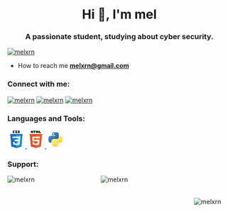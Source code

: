 <h1 align="center">Hi 👋, I'm mel</h1>
<h3 align="center">A passionate student, studying about cyber security.</h3>



<p align="left"> <a href="https://twitter.com/melxrn" target="blank"><img src="https://img.shields.io/twitter/follow/melxrn?logo=twitter&style=for-the-badge" alt="melxrn" /></a> </p>

- How to reach me **melxrn@gmail.com**

<h3 align="left">Connect with me:</h3>
<p align="left">
<a href="https://twitter.com/melxrn" target="blank"><img align="center" src="https://raw.githubusercontent.com/rahuldkjain/github-profile-readme-generator/master/src/images/icons/Social/twitter.svg" alt="melxrn" height="30" width="40" /></a>
<a href="https://linkedin.com/in/melxrn" target="blank"><img align="center" src="https://raw.githubusercontent.com/rahuldkjain/github-profile-readme-generator/master/src/images/icons/Social/linked-in-alt.svg" alt="melxrn" height="30" width="40" /></a>
<a href="https://discord.gg/melxrn" target="blank"><img align="center" src="https://raw.githubusercontent.com/rahuldkjain/github-profile-readme-generator/master/src/images/icons/Social/discord.svg" alt="melxrn" height="30" width="40" /></a>
</p>

<h3 align="left">Languages and Tools:</h3>
<p align="left"> <a href="https://www.w3schools.com/css/" target="_blank" rel="noreferrer"> <img src="https://raw.githubusercontent.com/devicons/devicon/master/icons/css3/css3-original-wordmark.svg" alt="css3" width="40" height="40"/> </a> <a href="https://www.w3.org/html/" target="_blank" rel="noreferrer"> <img src="https://raw.githubusercontent.com/devicons/devicon/master/icons/html5/html5-original-wordmark.svg" alt="html5" width="40" height="40"/> </a> <a href="https://www.python.org" target="_blank" rel="noreferrer"> <img src="https://raw.githubusercontent.com/devicons/devicon/master/icons/python/python-original.svg" alt="python" width="40" height="40"/> </a> </p>

<h3 align="left">Support:</h3>
<p><a href="https://www.buymeacoffee.com/melxrn"> <img align="left" src="https://cdn.buymeacoffee.com/buttons/v2/default-yellow.png" height="50" width="210" alt="melxrn" /></a><a href="https://ko-fi.com/melxrn"> <img align="left" src="https://cdn.ko-fi.com/cdn/kofi3.png?v=3" height="50" width="210" alt="melxrn" /></a></p><br><br>

<p><img align="center" src="https://github-readme-streak-stats.herokuapp.com/?user=melxrn&" alt="melxrn" /></p>
